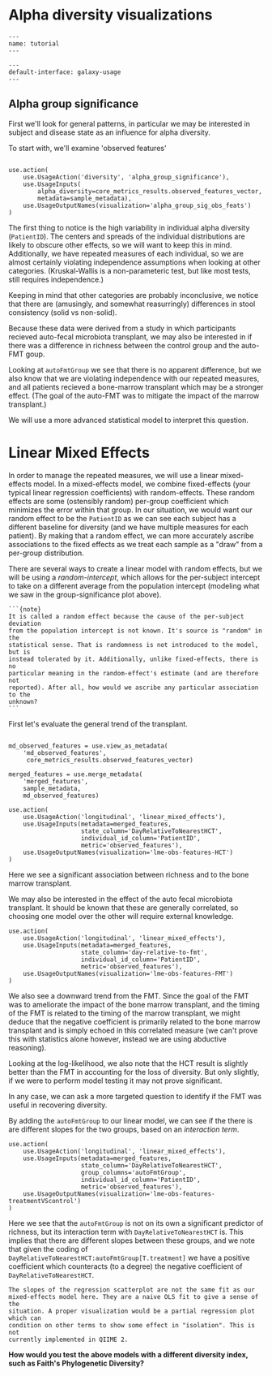 # Alpha diversity visualizations

```{usage-scope}
---
name: tutorial
---
```

```{usage-selector}
---
default-interface: galaxy-usage
---
```

## Alpha group significance

First we'll look for general patterns, in particular we may be interested in
subject and disease state as an influence for alpha diversity.

To start with, we'll examine 'observed features'
```{usage}

use.action(
    use.UsageAction('diversity', 'alpha_group_significance'),
    use.UsageInputs(
        alpha_diversity=core_metrics_results.observed_features_vector,
        metadata=sample_metadata),
    use.UsageOutputNames(visualization='alpha_group_sig_obs_feats')
)
```

The first thing to notice is the high variability in individual alpha diversity
(`PatientID`). The centers and spreads of the individual distributions are
likely to obscure other effects, so we will want to keep this in mind.
Additionally, we have repeated measures of each individual, so we are almost
certainly violating independence assumptions when looking at other categories.
(Kruskal-Wallis is a non-parameteric test, but like most tests, still requires
independence.)

Keeping in mind that other categories are probably inconclusive,
we notice that there are (amusingly, and somewhat reasurringly) differences
in stool consistency (solid vs non-solid).

Because these data were derived from a study in which participants recieved
auto-fecal microbiota transplant, we may also be interested in if there was a
difference in richness between the control group and the auto-FMT goup.

Looking at ``autoFmtGroup`` we see that there is no apparent difference, but
we also know that we are violating independence with our repeated measures, and
all patients recieved a bone-marrow transplant which may be a stronger effect.
(The goal of the auto-FMT was to mitigate the impact of the marrow transplant.)

We will use a more advanced statistical model to interpret this question.


# Linear Mixed Effects

In order to manage the repeated measures, we will use a linear
mixed-effects model. In a mixed-effects model, we combine fixed-effects (your
typical linear regression coefficients) with random-effects. These random
effects are some (ostensibly random) per-group coefficient which minimizes the
error within that group. In our situation, we would want our random effect to
be the `PatientID` as we can see each subject has a different baseline for
diversity (and we have multiple measures for each patient).
By making that a random effect, we can more accurately ascribe associations to
the fixed effects as we treat each sample as a "draw" from a per-group
distribution.

There are several ways to create a linear model with random effects, but we
will be using a *random-intercept*, which allows for the per-subject intercept
to take on a different average from the population intercept (modeling what we
saw in the group-significance plot above).

````{margin}
```{note}
It is called a random effect because the cause of the per-subject deviation
from the population intercept is not known. It's source is "random" in the
statistical sense. That is randomness is not introduced to the model, but is
instead tolerated by it. Additionally, unlike fixed-effects, there is no
particular meaning in the random-effect's estimate (and are therefore not
reported). After all, how would we ascribe any particular association to the
unknown?
```
````

First let's evaluate the general trend of the transplant.

```{usage}

md_observed_features = use.view_as_metadata(
    'md_observed_features',
     core_metrics_results.observed_features_vector)

merged_features = use.merge_metadata(
    'merged_features',
    sample_metadata,
    md_observed_features)

use.action(
    use.UsageAction('longitudinal', 'linear_mixed_effects'),
    use.UsageInputs(metadata=merged_features,
                    state_column='DayRelativeToNearestHCT',
                    individual_id_column='PatientID',
                    metric='observed_features'),
    use.UsageOutputNames(visualization='lme-obs-features-HCT')
)

```

Here we see a significant association between richness and to the bone marrow
transplant.

We may also be interested in the effect of the auto fecal microbiota
transplant. It should be known that these are generally correlated, so choosing
one model over the other will require external knowledge.


```{usage}
use.action(
    use.UsageAction('longitudinal', 'linear_mixed_effects'),
    use.UsageInputs(metadata=merged_features,
                    state_column='day-relative-to-fmt',
                    individual_id_column='PatientID',
                    metric='observed_features'),
    use.UsageOutputNames(visualization='lme-obs-features-FMT')
)
```

We also see a downward trend from the FMT. Since the goal of the FMT was to
ameliorate the impact of the bone marrow transplant, and the timing of the FMT
is related to the timing of the marrow transplant, we might deduce that the
negative coefficient is primarily related to the bone marrow transplant and is
simply echoed in this correlated measure (we can't prove this with statistics
alone however, instead we are using abductive reasoning).

Looking at the log-likelihood, we also note that the HCT result is slightly
better than the FMT in accounting for the loss of diversity. But only slightly,
if we were to perform model testing it may not prove significant.

In any case, we can ask a more targeted question to identify if the FMT was
useful in recovering diversity.

By adding the ``autoFmtGroup`` to our linear model, we can see if the there is
are different slopes for the two groups, based on an *interaction term*.


```{usage}
use.action(
    use.UsageAction('longitudinal', 'linear_mixed_effects'),
    use.UsageInputs(metadata=merged_features,
                    state_column='DayRelativeToNearestHCT',
                    group_columns='autoFmtGroup',
                    individual_id_column='PatientID',
                    metric='observed_features'),
    use.UsageOutputNames(visualization='lme-obs-features-treatmentVScontrol')
)
```

Here we see that the ``autoFmtGroup`` is not on its own a significant predictor
of richness, but its interaction term with ``DayRelativeToNearestHCT`` is.
This implies that there are different slopes between these groups, and we note
that given the coding of ``DayRelativeToNearestHCT:autoFmtGroup[T.treatment]``
we have a positive coefficient which counteracts (to a degree) the negative
coefficient of ``DayRelativeToNearestHCT``.

```{warning}
The slopes of the regression scatterplot are not the same fit as our
mixed-effects model here. They are a naive OLS fit to give a sense of the
situation. A proper visualization would be a partial regression plot which can
condition on other terms to show some effect in "isolation". This is not
currently implemented in QIIME 2.
```

**How would you test the above models with a different diversity index, such as
Faith's Phylogenetic Diversity?**

